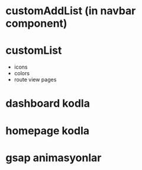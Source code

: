 # customAddList (in navbar component)
 
# customList 
- icons
- colors
- route view pages

# dashboard kodla
# homepage kodla
# gsap animasyonlar
